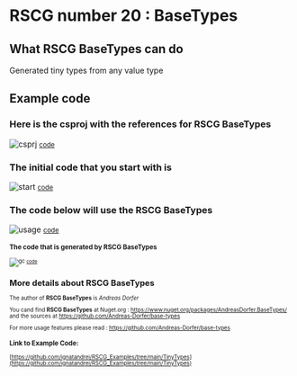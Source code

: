 
# RSCG number 20 : BaseTypes 


## What RSCG BaseTypes can do

Generated tiny types from any value type

## Example code 

### Here is the csproj with the references for RSCG BaseTypes

![csprj](http://ignatandrei.github.io/RSCG_Examples/images/BaseTypes/The.csproj.png)
<small>
[code](http://ignatandrei.github.io/RSCG_Examples/images/BaseTypes/The.csproj)
</small>


### The initial code that you start with is 


![start](http://ignatandrei.github.io/RSCG_Examples/images/BaseTypes/ExistingCode.cs.png)
<small>
[code](http://ignatandrei.github.io/RSCG_Examples/images/BaseTypes/ExistingCode.cs)
</small>

### The code below will use the RSCG BaseTypes 

![usage](http://ignatandrei.github.io/RSCG_Examples/images/BaseTypes/Usage.cs.png)
<small>
[code](http://ignatandrei.github.io/RSCG_Examples/images/BaseTypes/Usage.cs)
<small>


###  The code that is generated by RSCG BaseTypes

![gc](http://ignatandrei.github.io/RSCG_Examples/images/BaseTypes/GeneratedCode.cs.png)
<small>
[code](http://ignatandrei.github.io/RSCG_Examples/images/BaseTypes/GeneratedCode.cs)
</small>


## More details about RSCG BaseTypes

The author of **RSCG BaseTypes** is *Andreas Dorfer*

You cand find **RSCG BaseTypes** at Nuget.org :    https://www.nuget.org/packages/AndreasDorfer.BaseTypes/
and the sources at https://github.com/Andreas-Dorfer/base-types

For more usage features please read : https://github.com/Andreas-Dorfer/base-types 


### Link to Example Code: 

[https://github.com/ignatandrei/RSCG_Examples/tree/main/TinyTypes](https://github.com/ignatandrei/RSCG_Examples/tree/main/TinyTypes)





